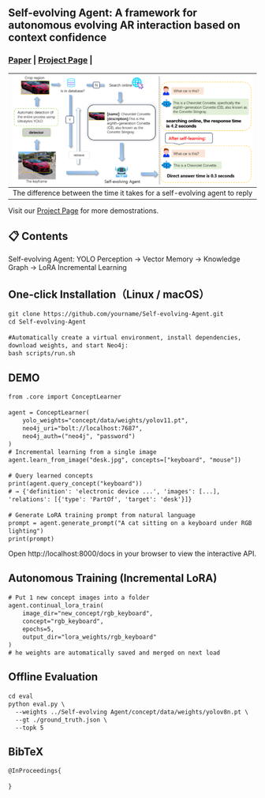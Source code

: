 ## Self-evolving Agent: A framework for autonomous evolving AR interaction based on context confidence

### [Paper](https://arxiv.org) | [Project Page](https://qinyu.github.io/RAP-Project/) | 
| ![Self-evolving Agent](./images/1.png) |
|:--:|
| The difference between the time it takes for a self-evolving agent to reply  |

Visit our [Project Page](https://github.io/RAP-Project/) for more demostrations.

## 📋 Contents
Self-evolving Agent: YOLO Perception → Vector Memory → Knowledge Graph → LoRA Incremental Learning

## One-click Installation（Linux / macOS）
```
git clone https://github.com/yourname/Self-evolving-Agent.git
cd Self-evolving-Agent

#Automatically create a virtual environment, install dependencies, download weights, and start Neo4j:
bash scripts/run.sh
```
## DEMO
```
from .core import ConceptLearner

agent = ConceptLearner(
    yolo_weights="concept/data/weights/yolov11.pt",
    neo4j_uri="bolt://localhost:7687",
    neo4j_auth=("neo4j", "password")
)
# Incremental learning from a single image
agent.learn_from_image("desk.jpg", concepts=["keyboard", "mouse"])

# Query learned concepts
print(agent.query_concept("keyboard"))
# → {'definition': 'electronic device ...', 'images': [...], 'relations': [{'type': 'PartOf', 'target': 'desk'}]}

# Generate LoRA training prompt from natural language
prompt = agent.generate_prompt("A cat sitting on a keyboard under RGB lighting")
print(prompt)
```
Open http://localhost:8000/docs in your browser to view the interactive API.

## Autonomous Training (Incremental LoRA)
```
# Put 1 new concept images into a folder
agent.continual_lora_train(
    image_dir="new_concept/rgb_keyboard",
    concept="rgb_keyboard",
    epochs=5,
    output_dir="lora_weights/rgb_keyboard"
)
# he weights are automatically saved and merged on next load
```
## Offline Evaluation
```
cd eval
python eval.py \
  --weights ../Self-evolving Agent/concept/data/weights/yolov8n.pt \
  --gt ./ground_truth.json \
  --topk 5
```

## BibTeX
```
@InProceedings{

}
```




